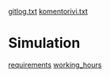 [gitlog.txt](https://github.com/githubuser100923/simulation/blob/master/exercises/week1/gitlog.txt)
[komentorivi.txt](https://github.com/githubuser100923/simulation/blob/master/exercises/week1/komentorivi.txt)

# Simulation

[requirements](https://github.com/githubuser100923/simulation/blob/master/docs/requirements.md)
[working_hours](https://github.com/githubuser100923/simulation/blob/master/docs/working_hours.md)
